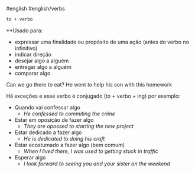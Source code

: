 #english #english/verbs

```bash
to + verbo
```

**Usado para:

- expressar uma finalidade ou propósito de uma ação (antes do verbo no infinitivo)
- indicar direção
- desejar algo a alguém
- entregar algo a alguém
- comparar algo

Can we go there _to_ eat?
He went _to_ help his son with this homework

Há exceções e esse verbo é conjugado (to + verbo + ing) por exemplo:

- Quando vai confessar algo
    - *He confessed to commiting the crime*
- Estar em oposição de fazer algo
    - *They are opossed to starting the new project*
- Estar dedicado a fazer algo
    - *He is dedicated to doing his craft*
- Estar acostumado a fazer algo (bem comum)
    - *When I lived there, I was used to getting stuck in traffic*
- Esperar algo
    - *I look forward to seeing you and your sister on the weekend*